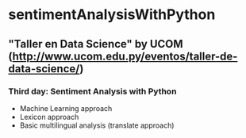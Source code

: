 # sentimentAnalysisWithPython

## "Taller en Data Science" by UCOM (http://www.ucom.edu.py/eventos/taller-de-data-science/)

### Third day: Sentiment Analysis with Python
- Machine Learning approach
- Lexicon approach
- Basic multilingual analysis (translate approach)
